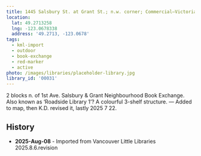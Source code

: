 ```yaml
---
title: 1445 Salsbury St. at Grant St.; n.w. corner; Commercial—Victoria Dr.
location:
  lat: 49.2713258
  lng: -123.0678338
  address: '49.2713, -123.0678'
tags:
  - kml-import
  - outdoor
  - book-exchange
  - red-marker
  - active
photo: /images/libraries/placeholder-library.jpg
library_id: '00031'
---
```

2 blocks n. of 1st Ave.
Salsbury & Grant Neighbourhood Book Exchange.
Also known as ‘Roadside Library 1’?
A colourful 3-shelf structure.
— Added to map, then K.D. revised it, 
lastly 2025 7 22.

## History
- **2025-Aug-08** - Imported from Vancouver Little Libraries 2025.8.6.revision
